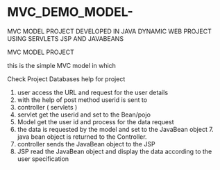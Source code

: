 # MVC_DEMO_MODEL-
MVC MODEL PROJECT DEVELOPED IN JAVA DYNAMIC WEB PROJECT USING SERVLETS JSP AND JAVABEANS

MVC MODEL PROJECT 

this is the simple MVC model in which 

Check Project 
Databases help for project 

1. user access the URL and request for the user details 
 2. with the help of post method userid is sent to 
 3. controller ( servlets ) 
 4. servlet get the userid and set to the Bean/pojo
 5. Model get the user id and process for the data request
 6. the data is requested by the model and set to the 
 JavaBean object 7. java bean object is returned to the Controller.
 8. controller sends the JavaBean object to the JSP
 9. JSP read the JavaBean object and display the 
 data according to the user specification 
